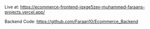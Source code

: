 Live at: https://ecommerce-frontend-iqxge5zev-muhammed-faraans-projects.vercel.app/

Backend Code: https://github.com/Faraan10/Ecommerce_Backend
